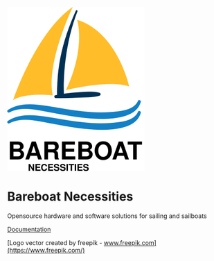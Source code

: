 ![Bareboat Necessities Logo](./bareboat-necessities-logo.svg)

# Bareboat Necessities
Opensource hardware and software solutions for sailing and sailboats


[Documentation](docs/index.adoc)

[Logo vector created by freepik - www.freepik.com](https://www.freepik.com/)

